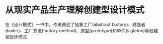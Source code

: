 从现实产品生产理解创建型设计模式
================================

在《设计模式》一书中，作者阐述了抽象工厂(abstract factory)、建造者(builer)、工厂方法(factory method)、原型(prototype)和单件(sigleton)等创建型设计模式
